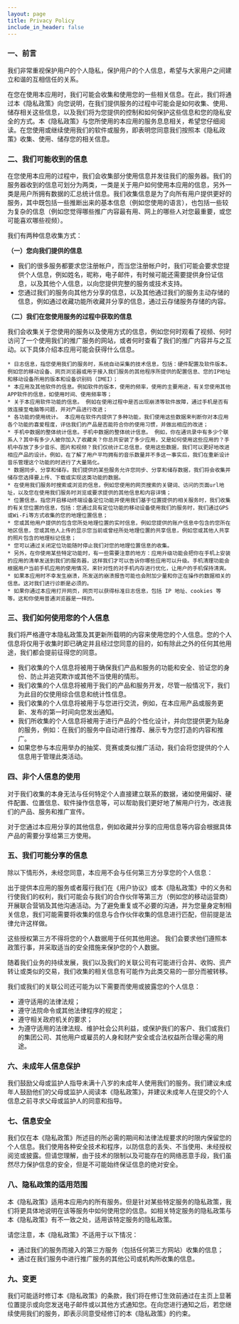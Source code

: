 ```yaml
---
layout: page
title: Privacy Policy
include_in_header: false
---
```


### 一、前言

我们非常重视保护用户的个人隐私，保护用户的个人信息，希望与大家用户之间建立和谐的互相信任的关系。

在您在使用本应用时，我们可能会收集和使用您的一些相关信息。在此，我们将通过本《隐私政策》向您说明，在我们提供服务的过程中可能会是如何收集、使用、储存相关这些信息，以及我们将为您提供的控制和如何保护这些信息和您的隐私安全的方式。本《隐私政策》与您所使用的本应用的服务息息相关，希望您仔细阅读。在您使用或继续使用我们的软件或服务，即表明您同意我们按照本《隐私政策》收集、使用、储存您的相关信息。

### 二、我们可能收到的信息

在您使用本应用的过程中，我们会收集部分使用信息并发往我们的服务器。我们的服务器收到的信息可划分为两类，一类是关于用户如何使用本应用的信息，另外一类是用户所拥有数据的汇总统计信息。我们收集信息是为了向所有用户提供更好的服务，其中既包括一些推断出来的基本信息（例如您使用的语言），也包括一些较为复杂的信息（例如您觉得哪些推广内容最有用、网上的哪些人对您最重要，或您可能喜欢哪些视频）。

我们有两种信息收集方式：

**（一）您向我们提供的信息**

* 我们的很多服务都要求您注册帐户，而当您注册帐户时，我们可能会要求您提供个人信息，例如姓名，昵称，电子邮件，有时候可能还需要提供身份证信息，以及其他个人信息，以向您提供完整的服务或技术支持。
* 您通过我们的服务向其他方分享的信息，以及其他通过我们的服务主动存储的信息，例如通过收藏功能所收藏并分享的信息，通过云存储服务存储的内容。

**（二）我们在您使用服务的过程中获取的信息**

我们会收集关于您使用的服务以及使用方式的信息，例如您何时观看了视频、何时访问了一个使用我们的推广服务的网站，或者何时查看了我们的推广内容并与之互动。以下具体介绍本应用可能会获得什么信息。

    * 日志信息，指您使用我们的服务时，系统自动采集的技术信息，包括：硬件配置及软件版本。例如您的移动设备、网页浏览器或用于接入我们服务的其他程序所提供的配置信息、您的IP地址和移动设备所用的版本和设备识别码（IMEI）；
    * 本应用及其他软件的信息。例如软件的版本，使用的频率，使用的主要用途，有关您使用其他APP软件的信息，如使用时间、使用频率等；
    * 关于本应用软件功能的信息。 例如在使用过程中是否出现崩溃等软件故障，通过手机是否有效连接至电脑等问题，并对产品进行改进；
    * 各功能的使用统计。 本应用在软件内提供了多种功能，我们使用这些数据来判断你对本应用各个功能的喜爱程度，评估我们的产品是否能符合你的使用习惯，并做出相应的改进；
    * 手机中数据的整体统计信息。手机中数据的整体统计信息。 例如，你在通讯录中有多少个联系人？其中有多少人被你加入了收藏夹？你总共安装了多少应用，又是如何使用这些应用的？手机中存放了多少音乐、图片和视频？我们仅统计汇总信息，使用这些数据，我们可以更好地改进相应产品的设计。例如，在了解了用户平均拥有的音乐数量并不多这一事实后，我们在重新设计音乐管理这个功能的时进行了大量简化。
    * 数据同步、分享和储存。我们提供的某些服务允许您同步、分享和储存数据，我们将会收集并储存您选择要上传、下载或实现这类功能的数据。
    * 在使用我们服务时搜索或浏览的信息，例如您使用的网页搜索的关键词、访问的页面url地址，以及您在使用我们服务时浏览或要求提供的其他信息和内容详情；
    * 位置信息。指您开启移动终端设备定位功能并使用我们基于位置提供的相关服务时，我们收集的有关您位置的信息，包括：您通过具有定位功能的移动设备使用我们的服务时，我们通过GPS或Wi-Fi等方式收集的您的地理位置信息；
    * 您或其他用户提供的包含您所处地理位置的实时信息，例如您提供的账户信息中包含的您所在地区信息，您或其他人上传的显示您当前或曾经所处地理位置的共享信息，例如您或其他人共享的照片包含的地理标记信息；
    * 您可以通过关闭定位功能随时停止我们对您的地理位置信息的收集。
    * 另外，在你使用某些特定功能时，有一些需要注意的地方：应用升级功能会把你在手机上安装的应用的清单发送到我们的服务器，这样我们才可以告诉你哪些应用可以升级。手机清理功能会根据用户当前手机应用的使用情况，来针对性的对手机内存进行优化，让用户的手机保持清爽。
    * 如果本应用时不幸发生崩溃，所发送的崩溃报告可能也会附加少量和你正在操作的数据相关的信息。这对我们进行诊断是必须的。
    * 如果你通过本应用打开网页，网页可以获得标准日志信息，包括 IP 地址、cookies 等等。这和你使用普通浏览器是一样的。
### 三、我们如何使用您的个人信息

我们将严格遵守本隐私政策及其更新所载明的内容来使用您的个人信息。您的个人信息将仅用于收集时即已确定并且经过您同意的目的，如有除此之外的任何其他用途，我们都会提前征得您的同意。

* 我们收集的个人信息将被用于确保我们产品和服务的功能和安全、验证您的身份、防止并追究欺诈或其他不当使用的情形。
* 我们收集的个人信息将被用于我们的产品和服务开发，尽管一般情况下，我们为此目的仅使用综合信息和统计性信息。
* 我们收集的个人信息将被用于与您进行交流，例如，在本应用产品或服务更新、发布的第一时间向您发出通知。
* 我们所收集的个人信息将被用于进行产品的个性化设计，并向您提供更为贴身的服务，例如：在我们的服务中自动进行推荐、展示专为您打造的内容和推广。
* 如果您参与本应用举办的抽奖、竞赛或类似推广活动，我们会将您提供的个人信息用于管理此类活动。
### 四、非个人信息的使用

对于我们收集的本身无法与任何特定个人直接建立联系的数据，诸如使用偏好、硬件配置、位置信息、软件操作信息等，可以帮助我们更好地了解用户行为，改进我们的产品、服务和推广宣传。

对于您通过本应用分享的其他信息，例如收藏并分享的应用信息等内容会根据具体产品的需要分享给第三方使用。

### 五、我们可能分享的信息

除以下情形外，未经您同意，本应用不会与任何第三方分享您的个人信息：

出于提供本应用的服务或者履行我们在《用户协议》或本《隐私政策》中的义务和行使我们的权利，我们可能会与我们的合作伙伴等第三方（例如您的移动运营商）开展联合营销及其他沟通活动。为了避免重复或不必要的沟通，并为您量身定制相关信息，我们可能需要将收集的信息与合作伙伴收集的信息进行匹配，但前提是法律允许这样做。

这些授权第三方不得将您的个人数据用于任何其他用途。 我们会要求他们遵照本政策行事，并采取适当的安全措施来保护您的个人数据。

随着我们业务的持续发展，我们以及我们的关联公司有可能进行合并、收购、资产转让或类似的交易，我们收集的相关信息有可能作为此类交易的一部分而被转移。

我们或我们的关联公司还可能为以下需要而使用或披露您的个人信息：

* 遵守适用的法律法规；
* 遵守法院命令或其他法律程序的规定；
* 遵守相关政府机关的要求；
* 为遵守适用的法律法规、维护社会公共利益，或保护我们的客户、我们或我们的集团公司、其他用户或雇员的人身和财产安全或合法权益所合理必需的用途。
### 六、未成年人信息保护

我们鼓励父母或监护人指导未满十八岁的未成年人使用我们的服务。我们建议未成年人鼓励他们的父母或监护人阅读本《隐私政策》，并建议未成年人在提交的个人信息之前寻求父母或监护人的同意和指导。

### 七、信息安全

我们仅在本《隐私政策》所述目的所必需的期间和法律法规要求的时限内保留您的个人信息。我们使用各种安全技术和程序，以防信息的丢失、不当使用、未经授权阅览或披露。但请您理解，由于技术的限制以及可能存在的网络恶意手段，我们虽然尽力保护信息的安全，但是不可能始终保证信息的绝对安全。

### 八、隐私政策的适用范围

本《隐私政策》适用本应用内的所有服务。但是针对某些特定服务的隐私政策，我们将更具体地说明在该等服务中如何使用您的信息。如相关特定服务的隐私政策与本《隐私政策》有不一致之处，适用该特定服务的隐私政策。

请您注意，本《隐私政策》不适用于以下情况：

* 通过我们的服务而接入的第三方服务（包括任何第三方网站）收集的信息；
* 通过在我们服务中进行推广服务的其他公司或机构所收集的信息。
### 九、变更

我们可能适时修订本《隐私政策》的条款，我们将在修订生效前通过在主页上显著位置提示或向您发送电子邮件或以其他方式通知您。在向您进行通知之后，若您继续使用我们的服务，即表示同意受经修订的本《隐私政策》的约束。

